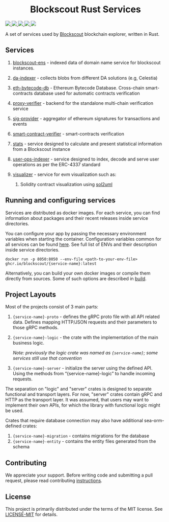 <h1 align="center">Blockscout Rust Services</h1>

<a href="https://github.com/blockscout/blockscout-rs/actions/workflows/smart-contract-verifier.yml">
   <img src="https://img.shields.io/github/actions/workflow/status/blockscout/blockscout-rs/smart-contract-verifier.yml?branch=main&label=smart-contract-verifier&logo=github&style=plastic">
</a> 
<a href="https://github.com/blockscout/blockscout-rs/actions/workflows/sig-provider.yml">
   <img src="https://img.shields.io/github/actions/workflow/status/blockscout/blockscout-rs/sig-provider.yml?branch=main&label=sig-provider&logo=github&style=plastic">
</a> 
<a href="https://github.com/blockscout/blockscout-rs/actions/workflows/multichain-search.yml">
   <img src="https://img.shields.io/github/actions/workflow/status/blockscout/blockscout-rs/multichain-search.yml?branch=main&label=multichain-search&logo=github&style=plastic">
</a> 
<a href="https://github.com/blockscout/blockscout-rs/actions/workflows/visualizer.yml">
   <img src="https://img.shields.io/github/actions/workflow/status/blockscout/blockscout-rs/visualizer.yml?branch=main&label=visualizer&logo=github&style=plastic">
</a>
<a href="https://github.com/blockscout/blockscout-rs/actions/workflows/eth-bytecode-db.yml">
   <img src="https://img.shields.io/github/actions/workflow/status/blockscout/blockscout-rs/eth-bytecode-db.yml?branch=main&label=eth-bytecode-db&logo=github&style=plastic">
</a>


A set of services used by [Blockscout](https://blockscout.com/) blockchain explorer, written in Rust.

## Services

1. [blockscout-ens](blockscout-ens) - indexed data of domain name service for blockscout instances.

2. [da-indexer](da-indexer) - collects blobs from different DA solutions (e.g, Celestia) 

3. [eth-bytecode-db](eth-bytecode-db/) - Ethereum Bytecode Database. Cross-chain smart-contracts database used for automatic contracts verification

4. [proxy-verifier](proxy-verifier) - backend for the standalone multi-chain verification service

5. [sig-provider](sig-provider/) - aggregator of ethereum signatures for transactions and events

6. [smart-contract-verifier](smart-contract-verifier/) - smart-contracts verification

7. [stats](stats) - service designed to calculate and present statistical information from a Blockscout instance

8. [user-ops-indexer](user-ops-indexer) - service designed to index, decode and serve user operations as per the ERC-4337 standard

9. [visualizer](visualizer/) - service for evm visualization such as:
   1. Solidity contract visualization using [sol2uml](https://www.npmjs.com/package/sol2uml)

## Running and configuring services

Services are distributed as docker images. For each service, you can find information about packages and their recent releases
inside service directories.

You can configure your app by passing the necessary environment variables when starting the container. 
Configuration variables common for all services can be found [here](docs/common-envs.md).
See full list of ENVs and their description inside service directories.

```shell
docker run -p 8050:8050 --env-file <path-to-your-env-file> ghcr.io/blockscout/{service-name}:latest 
```

Alternatively, you can build your own docker images or compile them directly from sources. 
Some of such options are described in [build](docs/build.md).

## Project Layouts

Most of the projects consist of 3 main parts:
1. `{service-name}-proto` - defines the gRPC proto file with all API related data.
   Defines mapping HTTP/JSON requests and their parameters to those gRPC methods.
2. `{service-name}-logic` - the crate with the implementation of the main business logic.
    
    _Note: previously the logic crate was named as `{service-name}`; 
    some services still use that convention_

3. `{service-name}-server` - initialize the server using the defined API.
    Using the methods from “{service-name}-logic” to handle incoming requests.

The separation on "logic" and "server" crates is designed to separate functional and transport layers.
For now, "server" crates contain gRPC and HTTP as the transport layer. 
It was assumed, that users may want to implement their own APIs, for which the library with functional logic might be used.

Crates that require database connection may also have additional sea-orm-defined crates:
1. `{service-name}-migration` - contains migrations for the database
2. `{service-name}-entity` - contains the entity files generated from the schema 

## Contributing

We appreciate your support. Before writing code and submitting a pull request, please read contributing [instructions](CONTRIBUTING.md).


## License


This project is primarily distributed under the terms of the MIT license. See [LICENSE-MIT](LICENSE-MIT) for details.
